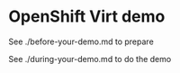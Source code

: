 # OpenShift Virt demo

See ./before-your-demo.md to prepare

See ./during-your-demo.md to do the demo
